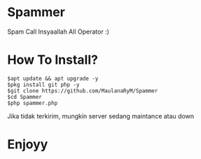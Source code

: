 # Spammer
Spam Call Insyaallah All Operator :)

# How To Install?
```
$apt update && apt upgrade -y
$pkg install git php -y
$git clone https://github.com/MaulanaRyM/Spammer
$cd Spammer
$php spammer.php
```
Jika tidak terkirim, mungkin server sedang maintance atau down
# Enjoyy
